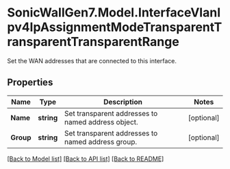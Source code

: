 # SonicWallGen7.Model.InterfaceVlanIpv4IpAssignmentModeTransparentTransparentTransparentRange
Set the WAN addresses that are connected to this interface.

## Properties

Name | Type | Description | Notes
------------ | ------------- | ------------- | -------------
**Name** | **string** | Set transparent addresses to named address object. | [optional] 
**Group** | **string** | Set transparent addresses to named address group. | [optional] 

[[Back to Model list]](../README.md#documentation-for-models) [[Back to API list]](../README.md#documentation-for-api-endpoints) [[Back to README]](../README.md)

